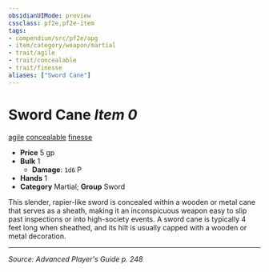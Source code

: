 ```yaml
---
obsidianUIMode: preview
cssclass: pf2e,pf2e-item
tags:
- compendium/src/pf2e/apg
- item/category/weapon/martial
- trait/agile
- trait/concealable
- trait/finesse
aliases: ["Sword Cane"]
---
```

# Sword Cane *Item 0*  
[agile](agile.md "Agile Weapon Trait")  [concealable](concealable-g-g.md "Concealable Weapon Trait")  [finesse](finesse.md "Finesse Weapon Trait")  

- **Price** 5 gp
- **Bulk** 1
  - **Damage**: `1d6` P
- **Hands** 1
- **Category** Martial; **Group** Sword 

This slender, rapier-like sword is concealed within a wooden or metal cane that serves as a sheath, making it an inconspicuous weapon easy to slip past inspections or into high-society events. A sword cane is typically 4 feet long when sheathed, and its hilt is usually capped with a wooden or metal decoration.


---
*Source: Advanced Player's Guide p. 248*